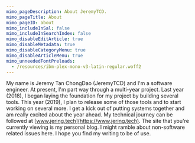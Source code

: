 ```yaml
---
mimo_pageDescription: About JeremyTCD.
mimo_pageTitle: About
mimo_pageID: about
mimo_includeInSal: false
mimo_includeInSearchIndex: false
mimo_disableEditArticle: true
mimo_disableMetadata: true
mimo_disableCategoryMenu: true
mimo_disableArticleMenu: true
mimo_unneededFontPreloads:
  - /resources/ibm-plex-mono-v3-latin-regular.woff2
---
```


My name is Jeremy Tan ChongDao (JeremyTCD) and I'm a software engineer. At present, I'm part way through a multi-year project. Last year (2018), I began laying the foundation for 
my project by building several tools. This year (2019), I plan to release some of those tools and to start working on several more. I get a kick out of putting systems together 
and am really excited about the year ahead. My technical journey can be followed at [www.jering.tech](https://www.jering.tech). The site that you're currently viewing is my personal blog.
I might ramble about non-software related issues here. I hope you find my writing to be of use.
